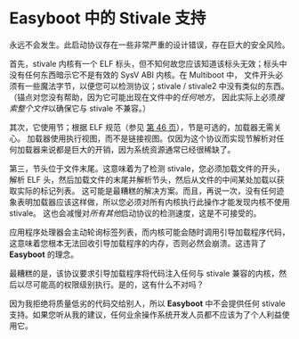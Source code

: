 Easyboot 中的 Stivale 支持
========================

永远不会发生。此启动协议存在一些非常严重的设计错误，存在巨大的安全风险。

首先，stivale 内核有一个 ELF 标头，但不知何故您应该知道该标头无效；标头中没有任何东西暗示它不是有效的 SysV ABI 内核。在 Multiboot 中，
文件开头必须有一些魔法字节，以便您可以检测协议；stivale / stivale2 中没有类似的东西。（锚点对您没有帮助，因为它可能出现在文件中的*任何地方*，
因此实际上必须*搜索整个文件*以确保它与 stivale 不兼容。）

其次，它使用节；根据 ELF 规范（参见 [第 46 页](https://www.sco.com/developers/devspecs/gabi41.pdf)），节是可选的，加载器无需关心。
加载器使用执行视图，而不是链接视图。仅因为这个协议而实现节解析对任何加载器来说都是巨大的开销，因为系统资源通常已经很稀缺了。

第三，节头位于文件末尾。这意味着为了检测 stivale，您必须加载文件的开头，解析 ELF 头，然后加载文件的末尾并解析节头，然后从文件的中间某处加载以获取实际的标记列表。
这可能是最糟糕的解决方案。而且，再说一次，没有任何迹象表明加载器应该这样做，所以您必须对所有内核执行此操作才能发现内核不使用 stivale。
这也会减慢对*所有其他*启动协议的检测速度，这是不可接受的。

应用程序处理器会主动轮询标签列表，而内核可能会随时调用引导加载程序代码，这意味着您根本无法回收引导加载程序的内存，否则必然会崩溃。这违背了 **Easyboot** 的理念。

最糟糕的是，该协议要求引导加载程序将代码注入任何与 stivale 兼容的内核，然后以尽可能高的权限级别执行。是的，这有什么不对吗？

因为我拒绝将质量低劣的代码交给别人，所以 **Easyboot** 中不会提供任何 stivale 支持。如果您听从我的建议，任何业余操作系统开发人员都不应该为了个人利益使用它。
